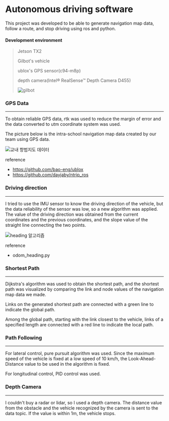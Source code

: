 # Autonomous driving software

This project was developed to be able to generate navigation map data, follow a route, and stop driving using ros and python.

#### Development environment
> Jetson TX2
> 
> Gilbot's vehicle
> 
> ublox's GPS sensor(c94-m8p)
> 
> depth camera(Intel® RealSense™ Depth Camera D455)
> 
> ![gilbot](https://user-images.githubusercontent.com/60971835/145783801-ea147618-47c3-4921-992f-9b91a93b157c.png)


### GPS Data
---

To obtain reliable GPS data, rtk was used to reduce the margin of error and the data converted to utm coordinate system was used.

The picture below is the intra-school navigation map data created by our team using GPS data.

![교내 항법지도 데이터](https://user-images.githubusercontent.com/60971835/145800246-aa256f5d-a76e-40bd-8369-500ee5d49b5f.png)

reference
+ https://github.com/bao-eng/ublox
+ https://github.com/dayjaby/ntrip_ros


### Driving direction
---

I tried to use the IMU sensor to know the driving direction of the vehicle, but the data reliability of the sensor was low, so a new algorithm was applied. The value of the driving direction was obtained from the current coordinates and the previous coordinates, and the slope value of the straight line connecting the two points.

![heading 알고리즘](https://user-images.githubusercontent.com/60971835/145800237-cfdd2257-aeb2-4fbd-bb6a-228f4eb89eae.png)

reference
+ odom_heading.py


### Shortest Path
---

Dijkstra's algorithm was used to obtain the shortest path, and the shortest path was visualized by comparing the link and node values of the navigation map data we made.

Links on the generated shortest path are connected with a green line to indicate the global path.

Among the global path, starting with the link closest to the vehicle, links of a specified length are connected with a red line to indicate the local path.


### Path Following
---

For lateral control, pure pursuit algorithm was used. Since the maximum speed of the vehicle is fixed at a low speed of 10 km/h, the Look-Ahead-Distance value to be used in the algorithm is fixed.

For longitudinal control, PID control was used.


### Depth Camera
---

I couldn't buy a radar or lidar, so I used a depth camera. The distance value from the obstacle and the vehicle recognized by the camera is sent to the data topic. If the value is within 1m, the vehicle stops.
